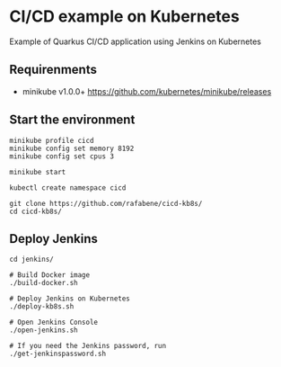 # CI/CD example on Kubernetes
Example of Quarkus CI/CD application using Jenkins on Kubernetes

## Requirenments

- minikube v1.0.0+ <https://github.com/kubernetes/minikube/releases>

## Start the environment

```
minikube profile cicd
minikube config set memory 8192
minikube config set cpus 3

minikube start

kubectl create namespace cicd

git clone https://github.com/rafabene/cicd-kb8s/
cd cicd-kb8s/
```

## Deploy Jenkins

```
cd jenkins/

# Build Docker image
./build-docker.sh

# Deploy Jenkins on Kubernetes
./deploy-kb8s.sh

# Open Jenkins Console
./open-jenkins.sh

# If you need the Jenkins password, run
./get-jenkinspassword.sh

```




